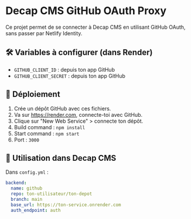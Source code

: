 # Decap CMS GitHub OAuth Proxy

Ce projet permet de se connecter à Decap CMS en utilisant GitHub OAuth, sans passer par Netlify Identity.

## 🛠 Variables à configurer (dans Render)

- `GITHUB_CLIENT_ID` : depuis ton app GitHub
- `GITHUB_CLIENT_SECRET` : depuis ton app GitHub

## 🚀 Déploiement

1. Crée un dépôt GitHub avec ces fichiers.
2. Va sur https://render.com, connecte-toi avec GitHub.
3. Clique sur "New Web Service" > connecte ton dépôt.
4. Build command : `npm install`
5. Start command : `npm start`
6. Port : `3000`

## 🔗 Utilisation dans Decap CMS

Dans `config.yml` :
```yaml
backend:
  name: github
  repo: ton-utilisateur/ton-depot
  branch: main
  base_url: https://ton-service.onrender.com
  auth_endpoint: auth
```